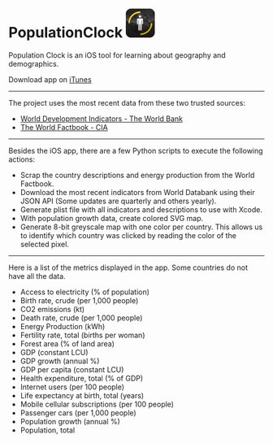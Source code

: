 # PopulationClock ![populationclock](Icon.png)


Population Clock is an iOS tool for learning about geography and demographics.

Download app on [iTunes](https://itunes.apple.com/us/app/population-clock-hd/id590689957)

____
The project uses the most recent data from these two trusted sources:

- [World Development Indicators - The World Bank](http://databank.worldbank.org/)
- [The World Factbook - CIA](https://www.cia.gov/library/publications/the-world-factbook/)

____
Besides the iOS app, there are a few Python scripts to execute the following actions:

- Scrap the country descriptions and energy production from the World Factbook.
- Download the most recent indicators from World Databank using their JSON API (Some updates are quarterly and others yearly).
- Generate plist file with all indicators and descriptions to use with Xcode.
- With population growth data, create colored SVG map.
- Generate 8-bit greyscale map with one color per country. This allows us to identify which country was clicked by reading the color of the selected pixel.

____
Here is a list of the metrics displayed in the app. Some countries do not have all the data.

- Access to electricity (% of population)
- Birth rate, crude (per 1,000 people)
- CO2 emissions (kt)
- Death rate, crude (per 1,000 people)
- Energy Production (kWh)
- Fertility rate, total (births per woman)
- Forest area (% of land area)
- GDP (constant LCU)
- GDP growth (annual %)
- GDP per capita (constant LCU)
- Health expenditure, total (% of GDP)
- Internet users (per 100 people)
- Life expectancy at birth, total (years)
- Mobile cellular subscriptions (per 100 people)
- Passenger cars (per 1,000 people)
- Population growth (annual %)
- Population, total
